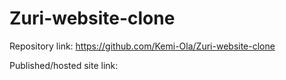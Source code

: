 # Zuri-website-clone

Repository link: https://github.com/Kemi-Ola/Zuri-website-clone

Published/hosted site link:
